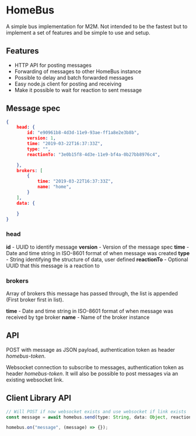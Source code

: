 # HomeBus

A simple bus implementation for M2M. Not intended to be the fastest but to implement a set of features and be simple to use and setup.

## Features

* HTTP API for posting messages
* Forwarding of messages to other HomeBus instance
* Possible to delay and batch forwarded messages
* Easy node.js client for posting and receiving
* Make it possible to wait for reaction to sent message

## Message spec

```json
{
    head: {
        id: "e90961b8-4d3d-11e9-93ae-ff1a8e2e3b8b",
        version: 1,
        time: "2019-03-22T16:37:33Z",
        type: "",
        reactionTo: "3e0b15f8-4d3e-11e9-bf4a-0b27bb8976c4",

    },
    brokers: [
        {
            time: "2019-03-22T16:37:33Z",
            name: "home",
        }
    ],
    data: {

    }
}
```

### head

**id** - UUID to identify message
**version** - Version of the message spec
**time** - Date and time string in ISO-8601 format of when message was created
**type** - String identifying the structure of data, user defined
**reactionTo** - Optional UUID that this message is a reaction to

### brokers

Array of brokers this message has passed through, the list is appended (First broker first in list).

**time** - Date and time string in ISO-8601 format of when message was received by tge broker
**name** - Name of the broker instance

## API

POST with message as JSON payload, authentication token as header *homebus-token*.

Websocket connection to subscribe to messages, authentication token as header *homebus-token*.
It will also be possible to post messages via an existing websocket link.

## Client Library API

```javascript
// Will POST if now websocket exists and use websocket if link exists
const message = await homebus.send(type: String, data: Object, reactionTo: String [optional])

homebus.on("message", (message) => {});
```
